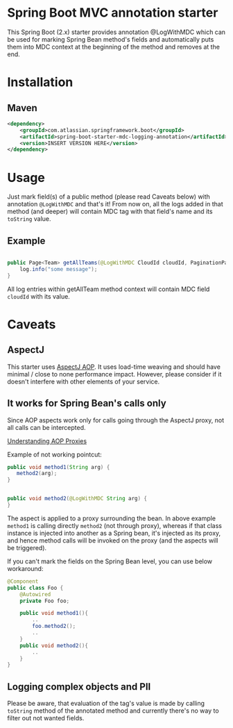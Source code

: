 # Spring Boot MVC annotation starter #

This Spring Boot (2.x) starter provides annotation @LogWithMDC which can be used for marking Spring Bean method's fields 
and automatically puts them into MDC context at the beginning of the method and removes at the end.

# Installation #

## Maven ##
```xml
<dependency>
    <groupId>com.atlassian.springframework.boot</groupId>
    <artifactId>spring-boot-starter-mdc-logging-annotation</artifactId>
    <version>INSERT VERSION HERE</version>
</dependency>
```

# Usage #

Just mark field(s) of a public method (please read Caveats below) with annotation `@LogWithMDC` and that's it!
From now on, all the logs added in that method (and deeper) will contain MDC tag with that field's name and its `toString` value.

## Example ##

```java

public Page<Team> getAllTeams(@LogWithMDC CloudId cloudId, PaginationParams paginationParams, ConsistencyCheck consistencyCheck) {
    log.info("some message");
}   
```

All log entries within getAllTeam method context will contain MDC field `cloudId` with its value.

# Caveats #

## AspectJ ##

This starter uses [AspectJ AOP](https://www.eclipse.org/aspectj/). It uses load-time weaving and should 
have minimal / close to none performance impact. However, please consider if it doesn't interfere with other
elements of your service.

## It works for Spring Bean's calls only ##

Since AOP aspects work only for calls going through the AspectJ proxy, not all calls can be intercepted.

[Understanding AOP Proxies](https://docs.spring.io/spring/docs/current/spring-framework-reference/core.html#aop-understanding-aop-proxies)

Example of not working pointcut:

```java
public void method1(String arg) {
   method2(arg);
}


public void method2(@LogWithMDC String arg) {
}
```

The aspect is applied to a proxy surrounding the bean. 
In above example `method1` is calling directly `method2` (not through proxy), whereas if that class instance is injected into another as a Spring bean, it's injected as its proxy, and hence method calls will be invoked on the proxy (and the aspects will be triggered).

If you can't mark the fields on the Spring Bean level, you can use below workaround:

```java
@Component
public class Foo {
    @Autowired
    private Foo foo;

    public void method1(){
        ..
        foo.method2();
        ..
    }
    public void method2(){
        ..
    }
}
```

## Logging complex objects and PII

Please be aware, that evaluation of the tag's value is made by calling `toString` method of the annotated method 
and currently there's no way to filter out not wanted fields. 

